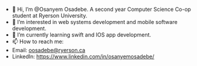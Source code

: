 - 👋 Hi, I’m @Osanyem Osadebe. A second year Computer Science Co-op student at Ryerson University.
- 👀 I’m interested in web systems development and mobile software development.
- 🌱 I’m currently learning swift and IOS app development.
- 📫 How to reach me:
-    Email: oosadebe@ryerson.ca
-    LinkedIn: https://www.linkedin.com/in/osanyemosadebe/


